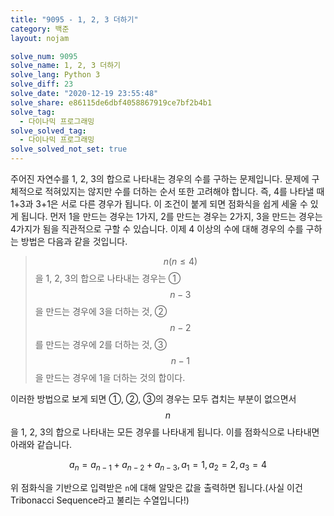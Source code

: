 ```yaml
---
title: "9095 - 1, 2, 3 더하기"
category: 백준
layout: nojam

solve_num: 9095
solve_name: 1, 2, 3 더하기
solve_lang: Python 3
solve_diff: 23
solve_date: "2020-12-19 23:55:48"
solve_share: e86115de6dbf4058867919ce7bf2b4b1
solve_tag:
  - 다이나믹 프로그래밍
solve_solved_tag:
  - 다이나믹 프로그래밍
solve_solved_not_set: true
---
```


주어진 자연수를 1, 2, 3의 합으로 나타내는 경우의 수를 구하는 문제입니다. 문제에 구체적으로 적혀있지는 않지만 수를 더하는 순서 또한 고려해야 합니다. 즉, 4를 나타낼 때 1+3과 3+1은 서로 다른 경우가 됩니다. 이 조건이 붙게 되면 점화식을 쉽게 세울 수 있게 됩니다. 먼저 1을 만드는 경우는 1가지, 2를 만드는 경우는 2가지, 3을 만드는 경우는 4가지가 됨을 직관적으로 구할 수 있습니다. 이제 4 이상의 수에 대해 경우의 수를 구하는 방법은 다음과 같을 것입니다.

> $$n(n\le 4)$$을 1, 2, 3의 합으로 나타내는 경우는 ① $$n-3$$을 만드는 경우에 3을 더하는 것, ② $$n-2$$를 만드는 경우에 2를 더하는 것, ③ $$n-1$$을 만드는 경우에 1을 더하는 것의 합이다.

이러한 방법으로 보게 되면 ①, ②, ③의 경우는 모두 겹치는 부분이 없으면서 $$n$$을 1, 2, 3의 합으로 나타내는 모든 경우를 나타내게 됩니다. 이를 점화식으로 나타내면 아래와 같습니다.

$$
a_n=a_{n-1}+a_{n-2}+a_{n-3},a_1=1,a_2=2,a_3=4
$$

위 점화식을 기반으로 입력받은 `n`에 대해 알맞은 값을 출력하면 됩니다.(사실 이건 Tribonacci Sequence라고 불리는 수열입니다!)
